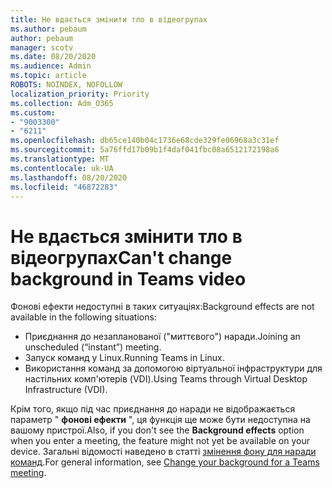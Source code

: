 ```yaml
---
title: Не вдається змінити тло в відеогрупах
ms.author: pebaum
author: pebaum
manager: scotv
ms.date: 08/20/2020
ms.audience: Admin
ms.topic: article
ROBOTS: NOINDEX, NOFOLLOW
localization_priority: Priority
ms.collection: Adm_O365
ms.custom:
- "9003300"
- "6211"
ms.openlocfilehash: db65ce140b04c1736e68cde329fe06968a3c31ef
ms.sourcegitcommit: 5a76ffd17b09b1f4daf041fbc08a6512172198a6
ms.translationtype: MT
ms.contentlocale: uk-UA
ms.lasthandoff: 08/20/2020
ms.locfileid: "46872283"
---
```

# <a name="cant-change-background-in-teams-video"></a><span data-ttu-id="88461-102">Не вдається змінити тло в відеогрупах</span><span class="sxs-lookup"><span data-stu-id="88461-102">Can't change background in Teams video</span></span>

<span data-ttu-id="88461-103">Фонові ефекти недоступні в таких ситуаціях:</span><span class="sxs-lookup"><span data-stu-id="88461-103">Background effects are not available in the following situations:</span></span>

- <span data-ttu-id="88461-104">Приєднання до незапланованої ("миттєвого") наради.</span><span class="sxs-lookup"><span data-stu-id="88461-104">Joining an unscheduled (“instant”) meeting.</span></span>
- <span data-ttu-id="88461-105">Запуск команд у Linux.</span><span class="sxs-lookup"><span data-stu-id="88461-105">Running Teams in Linux.</span></span>
- <span data-ttu-id="88461-106">Використання команд за допомогою віртуальної інфраструктури для настільних комп'ютерів (VDI).</span><span class="sxs-lookup"><span data-stu-id="88461-106">Using Teams through Virtual Desktop Infrastructure (VDI).</span></span>

<span data-ttu-id="88461-107">Крім того, якщо під час приєднання до наради не відображається параметр " **фонові ефекти** ", ця функція ще може бути недоступна на вашому пристрої.</span><span class="sxs-lookup"><span data-stu-id="88461-107">Also, if you don't see the **Background effects** option when you enter a meeting, the feature might not yet be available on your device.</span></span> <span data-ttu-id="88461-108">Загальні відомості наведено в статті [змінення фону для наради команд](https://support.microsoft.com/office/change-your-background-for-a-teams-meeting-f77a2381-443a-499d-825e-509a140f4780).</span><span class="sxs-lookup"><span data-stu-id="88461-108">For general information, see [Change your background for a Teams meeting](https://support.microsoft.com/office/change-your-background-for-a-teams-meeting-f77a2381-443a-499d-825e-509a140f4780).</span></span>